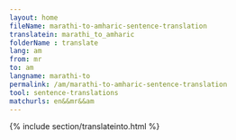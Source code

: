 ```yaml
---
layout: home
fileName: marathi-to-amharic-sentence-translation
translatein: marathi_to_amharic
folderName : translate
lang: am
from: mr
to: am
langname: marathi-to
permalink: /am/marathi-to-amharic-sentence-translation
tool: sentence-translations
matchurls: en&&mr&&am
---
```

{% include section/translateinto.html %}
